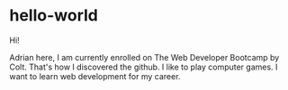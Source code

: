 # hello-world

Hi!

Adrian here, I am currently enrolled on The Web Developer Bootcamp by Colt. 
That's how I discovered the github.
I like to play computer games.
I want to learn web development for my career.
